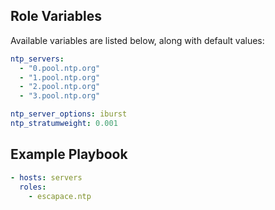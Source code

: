 ## Role Variables

Available variables are listed below, along with default values:

```yaml
ntp_servers:
  - "0.pool.ntp.org"
  - "1.pool.ntp.org"
  - "2.pool.ntp.org"
  - "3.pool.ntp.org"

ntp_server_options: iburst
ntp_stratumweight: 0.001
```


## Example Playbook

```yaml
- hosts: servers
  roles:
    - escapace.ntp
```
